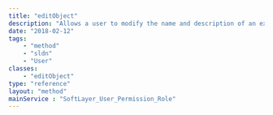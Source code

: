 ```yaml
---
title: "editObject"
description: "Allows a user to modify the name and description of an existing customer permission role. Customer permission roles must set the systemFlag attribute to false.  The SYSTEM type is reserved for internal use. The account id supplied in the template permission role must match account id of the user who is creating the permission role.  The user who is creating the permission role must have the permission to manage users. "
date: "2018-02-12"
tags:
    - "method"
    - "sldn"
    - "User"
classes:
    - "editObject"
type: "reference"
layout: "method"
mainService : "SoftLayer_User_Permission_Role"
---
```

